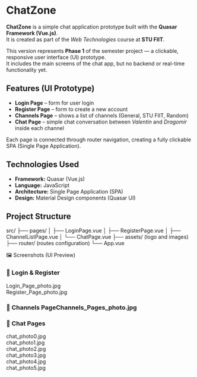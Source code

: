 # ChatZone

**ChatZone** is a simple chat application prototype built with the **Quasar Framework (Vue.js)**.  
It is created as part of the *Web Technologies* course at **STU FIIT**.

This version represents **Phase 1** of the semester project — a clickable, responsive user interface (UI) prototype.  
It includes the main screens of the chat app, but no backend or real-time functionality yet.

## Features (UI Prototype)

- **Login Page** – form for user login  
- **Register Page** – form to create a new account  
- **Channels Page** – shows a list of channels (General, STU FIIT, Random)  
- **Chat Page** – simple chat conversation between *Valentin* and *Dragomir* inside each channel  

Each page is connected through router navigation, creating a fully clickable SPA (Single Page Application).

## Technologies Used

- **Framework:** Quasar (Vue.js)  
- **Language:** JavaScript  
- **Architecture:** Single Page Application (SPA)  
- **Design:** Material Design components (Quasar UI)  

##  Project Structure
src/
├── pages/
│ ├── LoginPage.vue
│ ├── RegisterPage.vue
│ ├── ChannelListPage.vue
│ └── ChatPage.vue
├── assets/ (logo and images)
├── router/ (routes configuration)
└── App.vue

🖼️ Screenshots (UI Preview)

### 🔹 Login & Register
Login_Page_photo.jpg  
Register_Page_photo.jpg  
### 🔹 Channels PageChannels_Pages_photo.jpg  

### 🔹 Chat Pages
chat_photo0.jpg  
chat_photo1.jpg  
chat_photo2.jpg  
chat_photo3.jpg  
chat_photo4.jpg  
chat_photo5.jpg  


